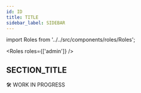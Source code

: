 ```yaml
---
id: ID
title: TITLE
sidebar_label: SIDEBAR
---
```


import Roles from '../../src/components/roles/Roles';

<Roles roles={['admin']} />

## SECTION_TITLE

🛠 WORK IN PROGRESS
